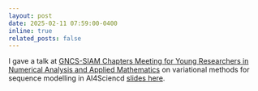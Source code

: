 ```yaml
---
layout: post
date: 2025-02-11 07:59:00-0400
inline: true
related_posts: false
---
```


I gave a talk at [GNCS-SIAM Chapters Meeting for Young Researchers in Numerical Analysis and Applied Mathematics](https://sites.google.com/view/gncs-siam-chapters/home-page) on variational methods for sequence modelling in AI4Sciencd [slides here](https://www.canva.com/design/DAGeIdpz0qI/UI2xO0WNk4ViGIr9AOlkcQ/edit?utm_content=DAGeIdpz0qI&utm_campaign=designshare&utm_medium=link2&utm_source=sharebutton).